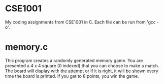 # CSE1001
My coding assignments from CSE1001 in C.
Each file can be run from 'gcc -o'.

# memory.c
This program creates a randomly generated memory game. You are presented a 4 x 4 square (0 indexed) that you can choose to make a match. The board will display with the attempt or if it is right, it will be shown every time the board is printed. If you get to 8 points, you win the game. 
